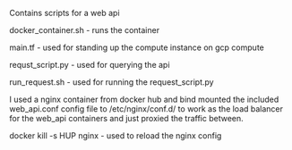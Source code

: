 Contains scripts for a web api

docker_container.sh - runs the container

main.tf - used for standing up the compute instance on gcp compute

requst_script.py - used for querying the api

run_request.sh - used for running the request_script.py 

I used a nginx container from docker hub and bind mounted the included web_api.conf config file to /etc/nginx/conf.d/ to work as the load balancer for the web_api containers and just proxied the traffic between.

docker kill -s HUP nginx - used to reload the nginx config